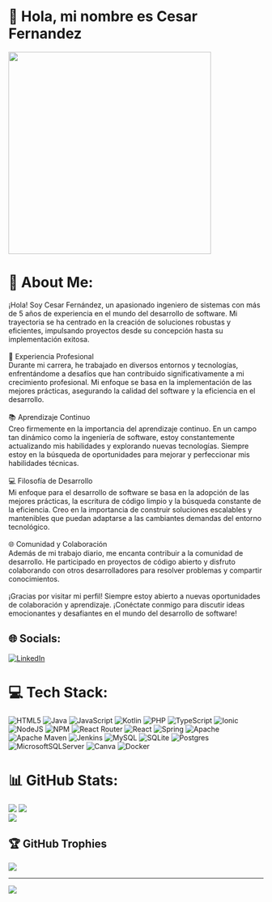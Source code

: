 # 👋 Hola, mi nombre es Cesar Fernandez
<img src='https://www.netmatters.co.uk/uploads/article/636/github-NVKO.png' style="height: 400px;"/>

# 💫 About Me:
¡Hola! Soy Cesar Fernández, un apasionado ingeniero de sistemas con más de 5 años de experiencia en el mundo del desarrollo de software. Mi trayectoria se ha centrado en la creación de soluciones robustas y eficientes, impulsando proyectos desde su concepción hasta su implementación exitosa.<br><br>🚀 Experiencia Profesional<br>Durante mi carrera, he trabajado en diversos entornos y tecnologías, enfrentándome a desafíos que han contribuido significativamente a mi crecimiento profesional. Mi enfoque se basa en la implementación de las mejores prácticas, asegurando la calidad del software y la eficiencia en el desarrollo.<br><br>📚 Aprendizaje Continuo<br>Creo firmemente en la importancia del aprendizaje continuo. En un campo tan dinámico como la ingeniería de software, estoy constantemente actualizando mis habilidades y explorando nuevas tecnologías. Siempre estoy en la búsqueda de oportunidades para mejorar y perfeccionar mis habilidades técnicas.<br><br>💻 Filosofía de Desarrollo<br>Mi enfoque para el desarrollo de software se basa en la adopción de las mejores prácticas, la escritura de código limpio y la búsqueda constante de la eficiencia. Creo en la importancia de construir soluciones escalables y mantenibles que puedan adaptarse a las cambiantes demandas del entorno tecnológico.<br><br>🌐 Comunidad y Colaboración<br>Además de mi trabajo diario, me encanta contribuir a la comunidad de desarrollo. He participado en proyectos de código abierto y disfruto colaborando con otros desarrolladores para resolver problemas y compartir conocimientos.<br><br>¡Gracias por visitar mi perfil! Siempre estoy abierto a nuevas oportunidades de colaboración y aprendizaje. ¡Conéctate conmigo para discutir ideas emocionantes y desafiantes en el mundo del desarrollo de software!


## 🌐 Socials:
[![LinkedIn](https://img.shields.io/badge/LinkedIn-%230077B5.svg?logo=linkedin&logoColor=white)](https://linkedin.com/in/cesar-david-fernandez-181596173) 

# 💻 Tech Stack:
![HTML5](https://img.shields.io/badge/html5-%23E34F26.svg?style=plastic&logo=html5&logoColor=white) ![Java](https://img.shields.io/badge/java-%23ED8B00.svg?style=plastic&logo=openjdk&logoColor=white) ![JavaScript](https://img.shields.io/badge/javascript-%23323330.svg?style=plastic&logo=javascript&logoColor=%23F7DF1E) ![Kotlin](https://img.shields.io/badge/kotlin-%237F52FF.svg?style=plastic&logo=kotlin&logoColor=white) ![PHP](https://img.shields.io/badge/php-%23777BB4.svg?style=plastic&logo=php&logoColor=white) ![TypeScript](https://img.shields.io/badge/typescript-%23007ACC.svg?style=plastic&logo=typescript&logoColor=white) ![Ionic](https://img.shields.io/badge/Ionic-%233880FF.svg?style=plastic&logo=Ionic&logoColor=white) ![NodeJS](https://img.shields.io/badge/node.js-6DA55F?style=plastic&logo=node.js&logoColor=white) ![NPM](https://img.shields.io/badge/NPM-%23CB3837.svg?style=plastic&logo=npm&logoColor=white) ![React Router](https://img.shields.io/badge/React_Router-CA4245?style=plastic&logo=react-router&logoColor=white) ![React](https://img.shields.io/badge/react-%2320232a.svg?style=plastic&logo=react&logoColor=%2361DAFB) ![Spring](https://img.shields.io/badge/spring-%236DB33F.svg?style=plastic&logo=spring&logoColor=white) ![Apache](https://img.shields.io/badge/apache-%23D42029.svg?style=plastic&logo=apache&logoColor=white) ![Apache Maven](https://img.shields.io/badge/Apache%20Maven-C71A36?style=plastic&logo=Apache%20Maven&logoColor=white) ![Jenkins](https://img.shields.io/badge/jenkins-%232C5263.svg?style=plastic&logo=jenkins&logoColor=white) ![MySQL](https://img.shields.io/badge/mysql-%2300000f.svg?style=plastic&logo=mysql&logoColor=white) ![SQLite](https://img.shields.io/badge/sqlite-%2307405e.svg?style=plastic&logo=sqlite&logoColor=white) ![Postgres](https://img.shields.io/badge/postgres-%23316192.svg?style=plastic&logo=postgresql&logoColor=white) ![MicrosoftSQLServer](https://img.shields.io/badge/Microsoft%20SQL%20Server-CC2927?style=plastic&logo=microsoft%20sql%20server&logoColor=white) ![Canva](https://img.shields.io/badge/Canva-%2300C4CC.svg?style=plastic&logo=Canva&logoColor=white) ![Docker](https://img.shields.io/badge/docker-%230db7ed.svg?style=plastic&logo=docker&logoColor=white)
# 📊 GitHub Stats:
![](https://github-readme-stats.vercel.app/api?username=dante234&theme=tokyonight&hide_border=true&include_all_commits=true&count_private=true)
![](https://github-readme-streak-stats.herokuapp.com/?user=dante234&theme=tokyonight&hide_border=false&include_all_commits=true&count_private=true)<br/>
![](https://github-readme-stats.vercel.app/api/top-langs/?username=dante234&theme=tokyonight&hide_border=false&include_all_commits=true&count_private=true)

## 🏆 GitHub Trophies
![](https://github-profile-trophy.vercel.app/?username=dante234&theme=tokyonight&no-frame=false&no-bg=true&margin-w=4)


---
[![](https://visitcount.itsvg.in/api?id=dante234&icon=0&color=0)](https://visitcount.itsvg.in)

<!-- Proudly created with GPRM ( https://gprm.itsvg.in ) -->
